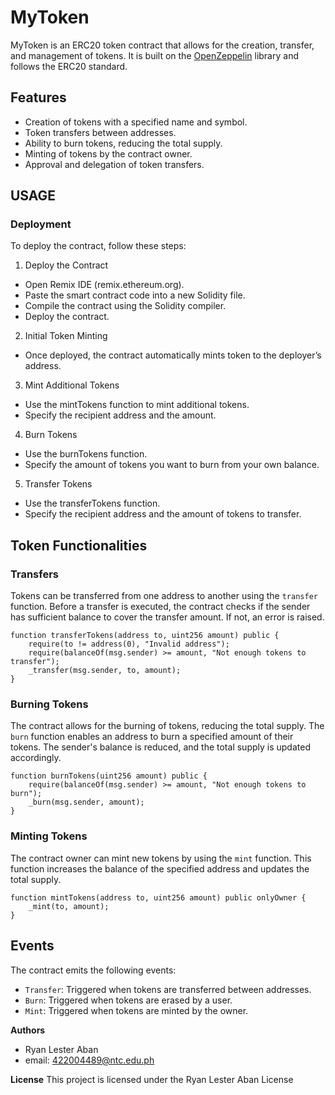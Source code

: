 # MyToken 

MyToken is an ERC20 token contract that allows for the creation, transfer, and management of tokens. It is built on the [OpenZeppelin](https://www.openzeppelin.com/) library and follows the ERC20 standard.

## Features

- Creation of tokens with a specified name and symbol.
- Token transfers between addresses.
- Ability to burn tokens, reducing the total supply.
- Minting of tokens by the contract owner.
- Approval and delegation of token transfers.

## USAGE

###  Deployment 

To deploy the contract, follow these steps:

1. Deploy the Contract
- Open Remix IDE (remix.ethereum.org).
- Paste the smart contract code into a new Solidity file.
- Compile the contract using the Solidity compiler.
- Deploy the contract.

2. Initial Token Minting
- Once deployed, the contract automatically mints token to the deployer’s address.

3. Mint Additional Tokens
- Use the mintTokens function to mint additional tokens.
- Specify the recipient address and the amount.

4. Burn Tokens
- Use the burnTokens function.
- Specify the amount of tokens you want to burn from your own balance.

5. Transfer Tokens
- Use the transferTokens function.
- Specify the recipient address and the amount of tokens to transfer.

## Token Functionalities 

### Transfers 
Tokens can be transferred from one address to another using the `transfer` function. Before a transfer is executed, the contract checks if the sender has sufficient balance to cover the transfer amount. If not, an error is raised.
```solidity
function transferTokens(address to, uint256 amount) public {
    require(to != address(0), "Invalid address");
    require(balanceOf(msg.sender) >= amount, "Not enough tokens to transfer");
    _transfer(msg.sender, to, amount);
}
```

### Burning Tokens 
The contract allows for the burning of tokens, reducing the total supply. The `burn` function enables an address to burn a specified amount of their tokens. The sender's balance is reduced, and the total supply is updated accordingly.
```solidity
function burnTokens(uint256 amount) public {
    require(balanceOf(msg.sender) >= amount, "Not enough tokens to burn");
    _burn(msg.sender, amount);
}
```

### Minting Tokens 

The contract owner can mint new tokens by using the `mint` function. This function increases the balance of the specified address and updates the total supply.
```solidity
function mintTokens(address to, uint256 amount) public onlyOwner {
    _mint(to, amount);
}
```

##  Events 

The contract emits the following events:

- `Transfer`: Triggered when tokens are transferred between addresses.
- `Burn`: Triggered when tokens are erased by a user.
- `Mint`: Triggered when tokens are minted by the owner.

**Authors**

- Ryan Lester Aban
- email: 422004489@ntc.edu.ph

**License**
This project is licensed under the Ryan Lester Aban License
